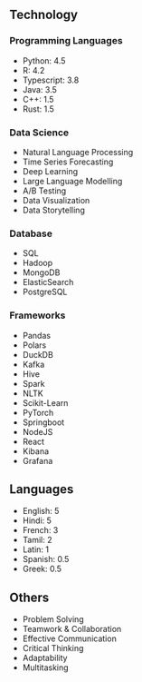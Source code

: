 ## Technology

### Programming Languages

- Python: 4.5
- R: 4.2
- Typescript: 3.8
- Java: 3.5
- C++: 1.5
- Rust: 1.5

### Data Science
- Natural Language Processing
- Time Series Forecasting
- Deep Learning
- Large Language Modelling
- A/B Testing
- Data Visualization
- Data Storytelling

### Database
- SQL
- Hadoop
- MongoDB
- ElasticSearch
- PostgreSQL

### Frameworks
- Pandas
- Polars
- DuckDB
- Kafka
- Hive
- Spark
- NLTK
- Scikit-Learn
- PyTorch
- Springboot
- NodeJS
- React
- Kibana
- Grafana

## Languages
- English: 5
- Hindi: 5
- French: 3
- Tamil: 2
- Latin: 1
- Spanish: 0.5
- Greek: 0.5

## Others
- Problem Solving
- Teamwork & Collaboration
- Effective Communication
- Critical Thinking
- Adaptability
- Multitasking
